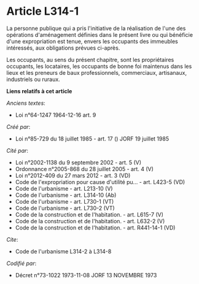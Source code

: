 # Article L314-1

La personne publique qui a pris l'initiative de la réalisation de l'une des opérations d'aménagement définies dans le présent
livre ou qui bénéficie d'une expropriation est tenue, envers les occupants des immeubles intéressés, aux obligations prévues
ci-après.

Les occupants, au sens du présent chapitre, sont les propriétaires occupants, les locataires, les occupants de bonne foi
maintenus dans les lieux et les preneurs de baux professionnels, commerciaux, artisanaux, industriels ou ruraux.

**Liens relatifs à cet article**

_Anciens textes_:

  - Loi n°64-1247 1964-12-16 art. 9

_Créé par_:

  - Loi n°85-729 du 18 juillet 1985 - art. 17 () JORF 19 juillet 1985

_Cité par_:

  - Loi n°2002-1138 du 9 septembre 2002 - art. 5 (V)
  - Ordonnance n°2005-868 du 28 juillet 2005 - art. 4 (V)
  - Loi n°2012-409 du 27 mars 2012 - art. 3 (VD)
  - Code de l'expropriation pour cause d'utilité pu... - art. L423-5 (VD)
  - Code de l'urbanisme - art. L213-10 (V)
  - Code de l'urbanisme - art. L314-10 (Ab)
  - Code de l'urbanisme - art. L730-1 (VT)
  - Code de l'urbanisme - art. L730-2 (VT)
  - Code de la construction et de l'habitation. - art. L615-7 (V)
  - Code de la construction et de l'habitation. - art. L632-2 (V)
  - Code de la construction et de l'habitation. - art. R441-14-1 (VD)

_Cite_:

  - Code de l'urbanisme L314-2 à L314-8

_Codifié par_:

  - Décret n°73-1022 1973-11-08 JORF 13 NOVEMBRE 1973
